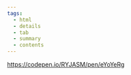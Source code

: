 ```yaml
---
tags:
  - html
  - details
  - tab
  - summary
  - contents
---
```

https://codepen.io/RYJASM/pen/eYoYeRg
